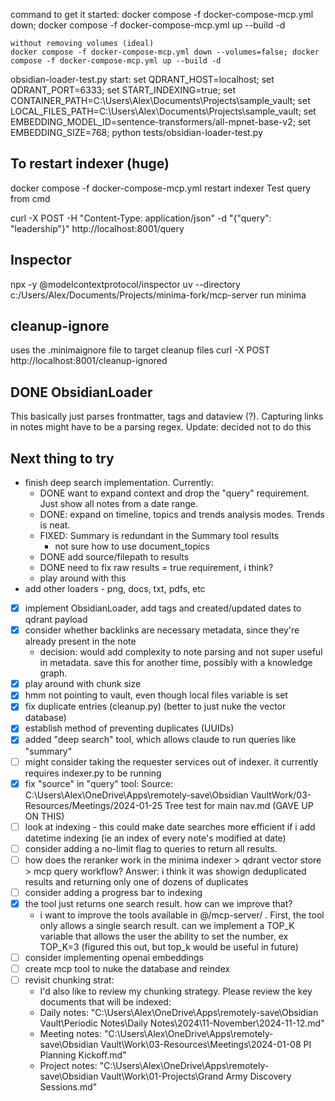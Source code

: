 command to get it started: 
    docker compose -f docker-compose-mcp.yml down; docker compose -f docker-compose-mcp.yml up --build -d

    without removing volumes (ideal) 
    docker compose -f docker-compose-mcp.yml down --volumes=false; docker compose -f docker-compose-mcp.yml up --build -d

obsidian-loader-test.py start:
set QDRANT_HOST=localhost; set QDRANT_PORT=6333; set START_INDEXING=true; set CONTAINER_PATH=C:\Users\Alex\Documents\Projects\sample_vault; set LOCAL_FILES_PATH=C:\Users\Alex\Documents\Projects\sample_vault; set EMBEDDING_MODEL_ID=sentence-transformers/all-mpnet-base-v2; set EMBEDDING_SIZE=768; python tests/obsidian-loader-test.py

## To restart indexer (huge)

docker compose -f docker-compose-mcp.yml restart indexer
Test query from cmd

curl -X POST -H "Content-Type: application/json" -d "{"query": "leadership"}" http://localhost:8001/query

## Inspector
npx -y @modelcontextprotocol/inspector uv --directory c:/Users/Alex/Documents/Projects/minima-fork/mcp-server run minima

## cleanup-ignore
uses the .minimaignore file to target cleanup files
curl -X POST http://localhost:8001/cleanup-ignored

## DONE ObsidianLoader
This basically just parses frontmatter, tags and dataview (?). Capturing links in notes might have to be a parsing regex. Update: decided not to do this

## Next thing to try
- finish deep search implementation. Currently:
  - DONE want to expand context and drop the "query" requirement. Just show all notes from a date range.  
  - DONE: expand on timeline, topics and trends analysis modes. Trends is neat.
  - FIXED: Summary is redundant in the Summary tool results
    - not sure how to use document_topics
  - DONE add source/filepath to results
  - DONE need to fix raw results = true requirement, i think?
  - play around with this
- add other loaders - png, docs, txt, pdfs, etc

- [x] implement ObsidianLoader, add tags and created/updated dates to qdrant payload
- [x] consider whether backlinks are necessary metadata, since they're already present in the note
  - decision: would add complexity to note parsing and not super useful in metadata. save this for another time, possibly with a knowledge graph.
- [x] play around with chunk size
- [x] hmm not pointing to vault, even though local files variable is set
- [x] fix duplicate entries (cleanup.py) (better to just nuke the vector database)
- [x] establish method of preventing duplicates (UUIDs)
- [x] added "deep search" tool, which allows claude to run queries like "summary" 
- [ ] might consider taking the requester services out of indexer. it currently requires indexer.py to be running
- [x] fix "source" in "query" tool: Source: C:\Users\Alex\OneDrive\Apps\remotely-save\Obsidian VaultWork/03-Resources/Meetings/2024-01-25 Tree test for main nav.md (GAVE UP ON THIS)
- [ ] look at indexing - this could make date searches more efficient if i add datetime indexing (ie an index of every note's modified at date)
- [ ] consider adding a no-limit flag to queries to return all results.
- [ ] how does the reranker work in the minima indexer > qdrant vector store > mcp query workflow? Answer: i think it was showign deduplicated results and returning only one of dozens of duplicates
- [ ] consider adding a progress bar to indexing
- [x] the tool just returns one search result. how can we improve that?
  - i want to improve the tools available in @/mcp-server/ . First, the tool only allows a single search result. can we implement a TOP_K variable that allows the user the ability to set the number, ex TOP_K=3 (figured this out, but top_k would be useful in future)
- [ ] consider implementing openai embeddings
- [ ] create mcp tool to nuke the database and reindex
- [ ] revisit chunking strat:
    - I'd also like to review my chunking strategy. Please review the key documents that will be indexed: 
    - Daily notes: "C:\Users\Alex\OneDrive\Apps\remotely-save\Obsidian Vault\Periodic Notes\Daily Notes\2024\11-November\2024-11-12.md"
    - Meeting notes: "C:\Users\Alex\OneDrive\Apps\remotely-save\Obsidian Vault\Work\03-Resources\Meetings\2024-01-08 PI Planning Kickoff.md"
    - Project notes: "C:\Users\Alex\OneDrive\Apps\remotely-save\Obsidian Vault\Work\01-Projects\Grand Army Discovery Sessions.md"